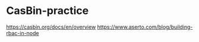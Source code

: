 # CasBin-practice
https://casbin.org/docs/en/overview
https://www.aserto.com/blog/building-rbac-in-node
